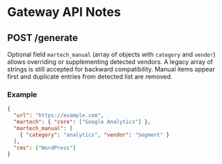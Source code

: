 # Gateway API Notes

## POST /generate

Optional field `martech_manual` (array of objects with `category` and `vendor`) allows overriding or supplementing detected vendors. A legacy array of strings is still accepted for backward compatibility. Manual items appear first and duplicate entries from detected list are removed.

### Example

```json
{
  "url": "https://example.com",
  "martech": { "core": ["Google Analytics"] },
  "martech_manual": [
    { "category": "analytics", "vendor": "Segment" }
  ],
  "cms": ["WordPress"]
}
```
